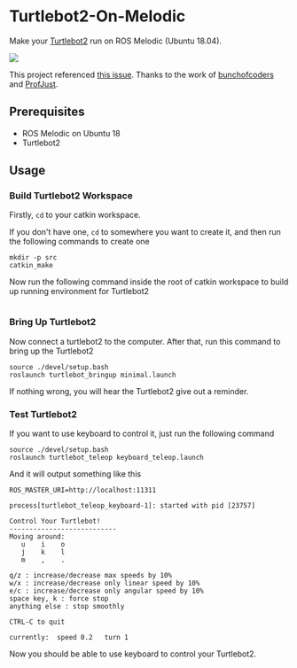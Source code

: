 # Turtlebot2-On-Melodic
Make your [Turtlebot2](https://www.turtlebot.com/turtlebot2/) run on ROS Melodic (Ubuntu 18.04).

![](https://www.turtlebot.com/assets/images/turtlebot_2_lg.png)

This project referenced [this issue](https://github.com/turtlebot/turtlebot/issues/272). Thanks to the work of [bunchofcoders](https://github.com/bunchofcoders) and [ProfJust](https://github.com/ProfJust).

## Prerequisites

- ROS Melodic on Ubuntu 18
- Turtlebot2

## Usage
### Build Turtlebot2 Workspace
Firstly, `cd` to your catkin workspace. 

If you don't have one, `cd` to somewhere you want to create it, and then run the following commands to create one
```
mkdir -p src
catkin_make
```

Now run the following command inside the root of catkin workspace to build up running environment for Turtlebot2
```

```

### Bring Up Turtlebot2
Now connect a turtlebot2 to the computer. After that, run this command to bring up the Turtlebot2
```
source ./devel/setup.bash
roslaunch turtlebot_bringup minimal.launch
```

If nothing wrong, you will hear the Turtlebot2 give out a reminder.

### Test Turtlebot2
If you want to use keyboard to control it, just run the following command
```
source ./devel/setup.bash
roslaunch turtlebot_teleop keyboard_teleop.launch
```

And it will output something like this

```
ROS_MASTER_URI=http://localhost:11311

process[turtlebot_teleop_keyboard-1]: started with pid [23757]

Control Your Turtlebot!
---------------------------
Moving around:
   u    i    o
   j    k    l
   m    ,    .

q/z : increase/decrease max speeds by 10%
w/x : increase/decrease only linear speed by 10%
e/c : increase/decrease only angular speed by 10%
space key, k : force stop
anything else : stop smoothly

CTRL-C to quit

currently:	speed 0.2	turn 1 
```

Now you should be able to use keyboard to control your Turtlebot2.
